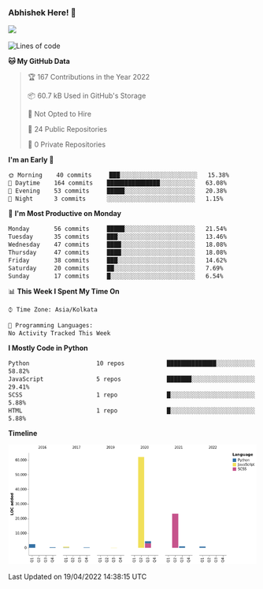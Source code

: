 ### Abhishek Here! 👋
![](https://komarev.com/ghpvc/?username=5parkp1ug&color=green)

<!--
**5parkp1ug/5parkp1ug** is a ✨ _special_ ✨ repository because its `README.md` (this file) appears on your GitHub profile.

Here are some ideas to get you started:

- 🔭 I’m currently working on ...
- 🌱 I’m currently learning ...
- 👯 I’m looking to collaborate on ...
- 🤔 I’m looking for help with ...
- 💬 Ask me about ...
- 📫 How to reach me: ...
- 😄 Pronouns: ...
- ⚡ Fun fact: ...
-->

<!--START_SECTION:waka-->
![Lines of code](https://img.shields.io/badge/From%20Hello%20World%20I%27ve%20Written-95%20Thousand%20lines%20of%20code-blue)

**🐱 My GitHub Data** 

> 🏆 167 Contributions in the Year 2022
 > 
> 📦 60.7 kB Used in GitHub's Storage 
 > 
> 🚫 Not Opted to Hire
 > 
> 📜 24 Public Repositories 
 > 
> 🔑 0 Private Repositories  
 > 
**I'm an Early 🐤** 

```text
🌞 Morning    40 commits     ███░░░░░░░░░░░░░░░░░░░░░░   15.38% 
🌆 Daytime    164 commits    ███████████████░░░░░░░░░░   63.08% 
🌃 Evening    53 commits     █████░░░░░░░░░░░░░░░░░░░░   20.38% 
🌙 Night      3 commits      ░░░░░░░░░░░░░░░░░░░░░░░░░   1.15%

```
📅 **I'm Most Productive on Monday** 

```text
Monday       56 commits     █████░░░░░░░░░░░░░░░░░░░░   21.54% 
Tuesday      35 commits     ███░░░░░░░░░░░░░░░░░░░░░░   13.46% 
Wednesday    47 commits     ████░░░░░░░░░░░░░░░░░░░░░   18.08% 
Thursday     47 commits     ████░░░░░░░░░░░░░░░░░░░░░   18.08% 
Friday       38 commits     ███░░░░░░░░░░░░░░░░░░░░░░   14.62% 
Saturday     20 commits     ██░░░░░░░░░░░░░░░░░░░░░░░   7.69% 
Sunday       17 commits     █░░░░░░░░░░░░░░░░░░░░░░░░   6.54%

```


📊 **This Week I Spent My Time On** 

```text
⌚︎ Time Zone: Asia/Kolkata

💬 Programming Languages: 
No Activity Tracked This Week

```

**I Mostly Code in Python** 

```text
Python                   10 repos            ██████████████░░░░░░░░░░░   58.82% 
JavaScript               5 repos             ███████░░░░░░░░░░░░░░░░░░   29.41% 
SCSS                     1 repo              █░░░░░░░░░░░░░░░░░░░░░░░░   5.88% 
HTML                     1 repo              █░░░░░░░░░░░░░░░░░░░░░░░░   5.88%

```


**Timeline**

![Chart not found](https://raw.githubusercontent.com/5parkp1ug/5parkp1ug/master/charts/bar_graph.png) 


 Last Updated on 19/04/2022 14:38:15 UTC
<!--END_SECTION:waka-->
